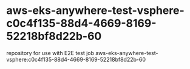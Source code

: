 # aws-eks-anywhere-test-vsphere-c0c4f135-88d4-4669-8169-52218bf8d22b-60
repository for use with E2E test job aws-eks-anywhere-test-vsphere:c0c4f135-88d4-4669-8169-52218bf8d22b-60
